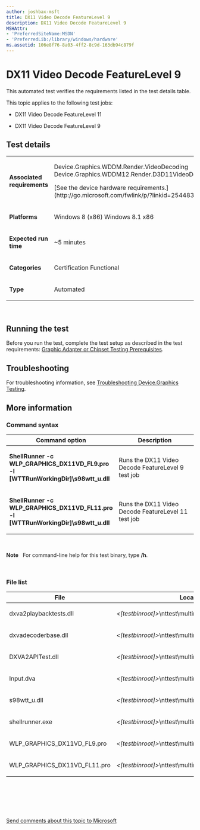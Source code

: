 ```yaml
---
author: joshbax-msft
title: DX11 Video Decode FeatureLevel 9
description: DX11 Video Decode FeatureLevel 9
MSHAttr:
- 'PreferredSiteName:MSDN'
- 'PreferredLib:/library/windows/hardware'
ms.assetid: 106e8f76-8a03-4ff2-8c9d-163db94c879f
---
```


# DX11 Video Decode FeatureLevel 9


This automated test verifies the requirements listed in the test details table.

This topic applies to the following test jobs:

-   DX11 Video Decode FeatureLevel 11

-   DX11 Video Decode FeatureLevel 9

## Test details


<table>
<colgroup>
<col width="50%" />
<col width="50%" />
</colgroup>
<tbody>
<tr class="odd">
<td><p><strong>Associated requirements</strong></p></td>
<td><p>Device.Graphics.WDDM.Render.VideoDecoding Device.Graphics.WDDM12.Render.D3D11VideoDecoding</p>
<p>[See the device hardware requirements.](http://go.microsoft.com/fwlink/p/?linkid=254483)</p></td>
</tr>
<tr class="even">
<td><p><strong>Platforms</strong></p></td>
<td><p>Windows 8 (x86) Windows 8.1 x86</p></td>
</tr>
<tr class="odd">
<td><p><strong>Expected run time</strong></p></td>
<td><p>~5 minutes</p></td>
</tr>
<tr class="even">
<td><p><strong>Categories</strong></p></td>
<td><p>Certification Functional</p></td>
</tr>
<tr class="odd">
<td><p><strong>Type</strong></p></td>
<td><p>Automated</p></td>
</tr>
</tbody>
</table>

 

## Running the test


Before you run the test, complete the test setup as described in the test requirements: [Graphic Adapter or Chipset Testing Prerequisites](graphic-adapter-or-chipset-testing-prerequisites.md).

## Troubleshooting


For troubleshooting information, see [Troubleshooting Device.Graphics Testing](troubleshooting-devicegraphics-testing.md).

## More information


### Command syntax

<table>
<colgroup>
<col width="50%" />
<col width="50%" />
</colgroup>
<thead>
<tr class="header">
<th>Command option</th>
<th>Description</th>
</tr>
</thead>
<tbody>
<tr class="odd">
<td><p><strong>ShellRunner -c WLP_GRAPHICS_DX11VD_FL9.pro -l [WTTRunWorkingDir]\s98wtt_u.dll</strong></p></td>
<td><p>Runs the DX11 Video Decode FeatureLevel 9 test job</p></td>
</tr>
<tr class="even">
<td><p><strong>ShellRunner -c WLP_GRAPHICS_DX11VD_FL11.pro -l [WTTRunWorkingDir]\s98wtt_u.dll</strong></p></td>
<td><p>Runs the DX11 Video Decode FeatureLevel 11 test job</p></td>
</tr>
</tbody>
</table>

 

**Note**  
For command-line help for this test binary, type **/h**.

 

### File list

<table>
<colgroup>
<col width="50%" />
<col width="50%" />
</colgroup>
<thead>
<tr class="header">
<th>File</th>
<th>Location</th>
</tr>
</thead>
<tbody>
<tr class="odd">
<td><p>dxva2playbacktests.dll</p></td>
<td><p><em>&lt;[testbinroot]&gt;</em>\nttest\multimediatest\streaming\dxva\</p></td>
</tr>
<tr class="even">
<td><p>dxvadecoderbase.dll</p></td>
<td><p><em>&lt;[testbinroot]&gt;</em>\nttest\multimediatest\streaming\dxva\</p></td>
</tr>
<tr class="odd">
<td><p>DXVA2APITest.dll</p></td>
<td><p><em>&lt;[testbinroot]&gt;</em>\nttest\multimediatest\streaming\dxva\</p></td>
</tr>
<tr class="even">
<td><p>Input.dva</p></td>
<td><p><em>&lt;[testbinroot]&gt;</em>\nttest\multimediatest\streaming\dxva\</p></td>
</tr>
<tr class="odd">
<td><p>s98wtt_u.dll</p></td>
<td><p><em>&lt;[testbinroot]&gt;</em>\nttest\multimediatest\common</p></td>
</tr>
<tr class="even">
<td><p>shellrunner.exe</p></td>
<td><p><em>&lt;[testbinroot]&gt;</em>\nttest\multimediatest\common\wdk\</p></td>
</tr>
<tr class="odd">
<td><p>WLP_GRAPHICS_DX11VD_FL9.pro</p></td>
<td><p><em>&lt;[testbinroot]&gt;</em>\nttest\multimediatest\streaming\dxva\</p></td>
</tr>
<tr class="even">
<td><p>WLP_GRAPHICS_DX11VD_FL11.pro</p></td>
<td><p><em>&lt;[testbinroot]&gt;</em>\nttest\multimediatest\streaming\dxva\</p></td>
</tr>
</tbody>
</table>

 

 

 

[Send comments about this topic to Microsoft](mailto:wsddocfb@microsoft.com?subject=Documentation%20feedback%20%5Bp_hck\p_hck%5D:%20DX11%20Video%20Decode%20FeatureLevel%209%20%20RELEASE:%20%284/27/2016%29&body=%0A%0APRIVACY%20STATEMENT%0A%0AWe%20use%20your%20feedback%20to%20improve%20the%20documentation.%20We%20don't%20use%20your%20email%20address%20for%20any%20other%20purpose,%20and%20we'll%20remove%20your%20email%20address%20from%20our%20system%20after%20the%20issue%20that%20you're%20reporting%20is%20fixed.%20While%20we're%20working%20to%20fix%20this%20issue,%20we%20might%20send%20you%20an%20email%20message%20to%20ask%20for%20more%20info.%20Later,%20we%20might%20also%20send%20you%20an%20email%20message%20to%20let%20you%20know%20that%20we've%20addressed%20your%20feedback.%0A%0AFor%20more%20info%20about%20Microsoft's%20privacy%20policy,%20see%20http://privacy.microsoft.com/default.aspx. "Send comments about this topic to Microsoft")




